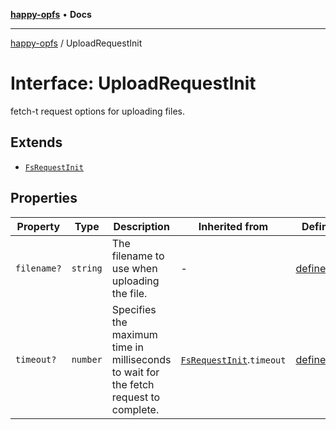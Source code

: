 [**happy-opfs**](../README.md) • **Docs**

***

[happy-opfs](../README.md) / UploadRequestInit

# Interface: UploadRequestInit

fetch-t request options for uploading files.

## Extends

- [`FsRequestInit`](FsRequestInit.md)

## Properties

| Property | Type | Description | Inherited from | Defined in |
| ------ | ------ | ------ | ------ | ------ |
| `filename?` | `string` | The filename to use when uploading the file. | - | [defines.ts:78](https://github.com/JiangJie/happy-opfs/blob/0955d4be7b0440a9e0261193bc3c402389d8f518/src/fs/defines.ts#L78) |
| `timeout?` | `number` | Specifies the maximum time in milliseconds to wait for the fetch request to complete. | [`FsRequestInit`](FsRequestInit.md).`timeout` | [defines.ts:68](https://github.com/JiangJie/happy-opfs/blob/0955d4be7b0440a9e0261193bc3c402389d8f518/src/fs/defines.ts#L68) |
